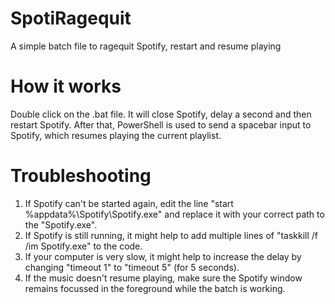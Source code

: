 # SpotiRagequit
A simple batch file to ragequit Spotify, restart and resume playing

# How it works
Double click on the .bat file. It will close Spotify, delay a second and then restart Spotify.
After that, PowerShell is used to send a spacebar input to Spotify, which resumes playing the current playlist.

# Troubleshooting

1. If Spotify can't be started again, edit the line "start %appdata%\Spotify\Spotify.exe" and replace it with your correct path to the "Spotify.exe".
2. If Spotify is still running, it might help to add multiple lines of "taskkill /f /im Spotify.exe" to the code.
3. If your computer is very slow, it might help to increase the delay by changing "timeout 1" to "timeout 5" (for 5 seconds). 
4. If the music doesn't resume playing, make sure the Spotify window remains focussed in the foreground while the batch is working.
